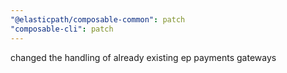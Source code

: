 ```yaml
---
"@elasticpath/composable-common": patch
"composable-cli": patch
---
```


changed the handling of already existing ep payments gateways
